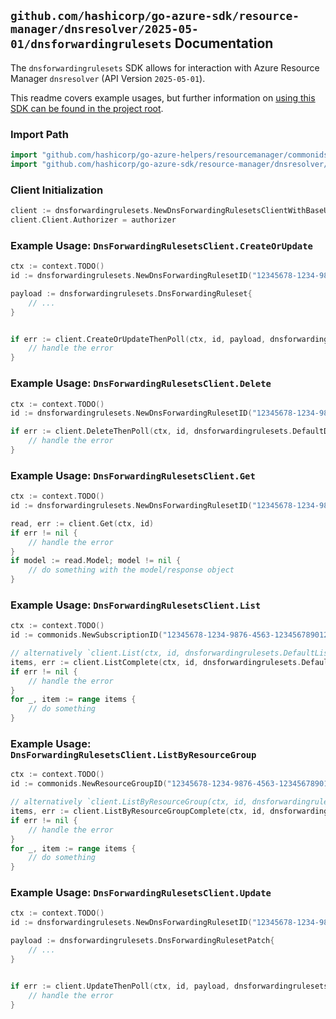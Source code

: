 
## `github.com/hashicorp/go-azure-sdk/resource-manager/dnsresolver/2025-05-01/dnsforwardingrulesets` Documentation

The `dnsforwardingrulesets` SDK allows for interaction with Azure Resource Manager `dnsresolver` (API Version `2025-05-01`).

This readme covers example usages, but further information on [using this SDK can be found in the project root](https://github.com/hashicorp/go-azure-sdk/tree/main/docs).

### Import Path

```go
import "github.com/hashicorp/go-azure-helpers/resourcemanager/commonids"
import "github.com/hashicorp/go-azure-sdk/resource-manager/dnsresolver/2025-05-01/dnsforwardingrulesets"
```


### Client Initialization

```go
client := dnsforwardingrulesets.NewDnsForwardingRulesetsClientWithBaseURI("https://management.azure.com")
client.Client.Authorizer = authorizer
```


### Example Usage: `DnsForwardingRulesetsClient.CreateOrUpdate`

```go
ctx := context.TODO()
id := dnsforwardingrulesets.NewDnsForwardingRulesetID("12345678-1234-9876-4563-123456789012", "example-resource-group", "dnsForwardingRulesetName")

payload := dnsforwardingrulesets.DnsForwardingRuleset{
	// ...
}


if err := client.CreateOrUpdateThenPoll(ctx, id, payload, dnsforwardingrulesets.DefaultCreateOrUpdateOperationOptions()); err != nil {
	// handle the error
}
```


### Example Usage: `DnsForwardingRulesetsClient.Delete`

```go
ctx := context.TODO()
id := dnsforwardingrulesets.NewDnsForwardingRulesetID("12345678-1234-9876-4563-123456789012", "example-resource-group", "dnsForwardingRulesetName")

if err := client.DeleteThenPoll(ctx, id, dnsforwardingrulesets.DefaultDeleteOperationOptions()); err != nil {
	// handle the error
}
```


### Example Usage: `DnsForwardingRulesetsClient.Get`

```go
ctx := context.TODO()
id := dnsforwardingrulesets.NewDnsForwardingRulesetID("12345678-1234-9876-4563-123456789012", "example-resource-group", "dnsForwardingRulesetName")

read, err := client.Get(ctx, id)
if err != nil {
	// handle the error
}
if model := read.Model; model != nil {
	// do something with the model/response object
}
```


### Example Usage: `DnsForwardingRulesetsClient.List`

```go
ctx := context.TODO()
id := commonids.NewSubscriptionID("12345678-1234-9876-4563-123456789012")

// alternatively `client.List(ctx, id, dnsforwardingrulesets.DefaultListOperationOptions())` can be used to do batched pagination
items, err := client.ListComplete(ctx, id, dnsforwardingrulesets.DefaultListOperationOptions())
if err != nil {
	// handle the error
}
for _, item := range items {
	// do something
}
```


### Example Usage: `DnsForwardingRulesetsClient.ListByResourceGroup`

```go
ctx := context.TODO()
id := commonids.NewResourceGroupID("12345678-1234-9876-4563-123456789012", "example-resource-group")

// alternatively `client.ListByResourceGroup(ctx, id, dnsforwardingrulesets.DefaultListByResourceGroupOperationOptions())` can be used to do batched pagination
items, err := client.ListByResourceGroupComplete(ctx, id, dnsforwardingrulesets.DefaultListByResourceGroupOperationOptions())
if err != nil {
	// handle the error
}
for _, item := range items {
	// do something
}
```


### Example Usage: `DnsForwardingRulesetsClient.Update`

```go
ctx := context.TODO()
id := dnsforwardingrulesets.NewDnsForwardingRulesetID("12345678-1234-9876-4563-123456789012", "example-resource-group", "dnsForwardingRulesetName")

payload := dnsforwardingrulesets.DnsForwardingRulesetPatch{
	// ...
}


if err := client.UpdateThenPoll(ctx, id, payload, dnsforwardingrulesets.DefaultUpdateOperationOptions()); err != nil {
	// handle the error
}
```
